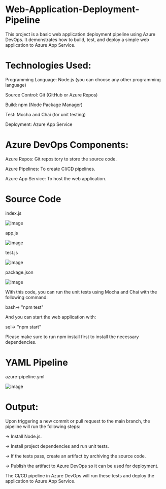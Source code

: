 # Web-Application-Deployment-Pipeline

This project is a basic web application deployment pipeline using Azure DevOps. It demonstrates how to build, test, and deploy a simple web application to Azure App Service.

# Technologies Used:

Programming Language: Node.js (you can choose any other programming language)

Source Control: Git (GitHub or Azure Repos)

Build: npm (Node Package Manager)

Test: Mocha and Chai (for unit testing)

Deployment: Azure App Service

# Azure DevOps Components:

Azure Repos: Git repository to store the source code.

Azure Pipelines: To create CI/CD pipelines.

Azure App Service: To host the web application.

# Source Code

index.js

![image](https://github.com/NilutpalPaul/Web-Application-Deployment-Pipeline/assets/85864155/1f0e1d99-aeb4-4eba-aa34-027e5e82904a)

app.js

![image](https://github.com/NilutpalPaul/Web-Application-Deployment-Pipeline/assets/85864155/893d4446-058b-4fdf-8b5e-4ad4d92c5d20)

test.js

![image](https://github.com/NilutpalPaul/Web-Application-Deployment-Pipeline/assets/85864155/7ff1f599-4519-4e18-bf9c-48c756ea36d8)

package.json

![image](https://github.com/NilutpalPaul/Web-Application-Deployment-Pipeline/assets/85864155/56ad3181-12b4-4cd1-8ff7-99cdc5efe1f2)


With this code, you can run the unit tests using Mocha and Chai with the following command:

bash-> "npm test"

And you can start the web application with:

sql-> "npm start"

Please make sure to run npm install first to install the necessary dependencies.

# YAML Pipeline

azure-pipeline.yml

![image](https://github.com/NilutpalPaul/Web-Application-Deployment-Pipeline/assets/85864155/1b44f6c3-ce95-480c-a9e3-7fec52ce5b3a)

# Output:

Upon triggering a new commit or pull request to the main branch, the pipeline will run the following steps:

-> Install Node.js.

-> Install project dependencies and run unit tests.

-> If the tests pass, create an artifact by archiving the source code.

-> Publish the artifact to Azure DevOps so it can be used for deployment.

The CI/CD pipeline in Azure DevOps will run these tests and deploy the application to Azure App Service.
